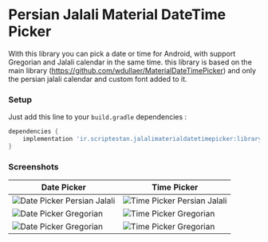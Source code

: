# Persian Jalali Material DateTime Picker

With this library you can pick a date or time for Android, with support Gregorian and Jalali calendar in the same time.
this library is based on the main library (https://github.com/wdullaer/MaterialDateTimePicker) and only the persian jalali calendar and custom font added to it.

### Setup
Just add this line to your `build.gradle` dependencies :
```groovy
dependencies {
    implementation 'ir.scriptestan.jalalimaterialdatetimepicker:library:0.1.2'
}
```

### Screenshots
Date Picker | Time Picker
--- | ---
![Date Picker Persian Jalali](https://raw.githubusercontent.com/mohsenjahani/JalaliMaterialDateTimePicker/master/screenshots/Screenshot_1577735860.png) | ![Time Picker Persian Jalali](https://github.com/mohsenjahani/JalaliMaterialDateTimePicker/blob/master/screenshots/Screenshot_1577735871.png)
![Date Picker Gregorian](https://raw.githubusercontent.com/mohsenjahani/JalaliMaterialDateTimePicker/master/screenshots/Screenshot_1577735887.png) | ![Time Picker Gregorian](https://raw.githubusercontent.com/mohsenjahani/JalaliMaterialDateTimePicker/master/screenshots/Screenshot_1577735881.png)
![Date Picker Gregorian](https://raw.githubusercontent.com/mohsenjahani/JalaliMaterialDateTimePicker/master/screenshots/Screenshot_1577735950.png) | ![Time Picker Gregorian](https://raw.githubusercontent.com/mohsenjahani/JalaliMaterialDateTimePicker/master/screenshots/Screenshot_1577735942.png)
